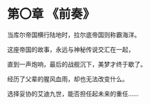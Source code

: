 # 第〇章      《前奏》

当库尔帝国横行陆地时，拉尔底帝国则称霸海洋。

这座帝国的故事，永远与神秘传说交汇在一起，

直到一声炮响，最后的战舰沉下，美梦才终于歇了。

经历了父辈的腥风血雨，却也无法改变什么。

选择妥协的艾迪九世，能否担任起未来的重任……